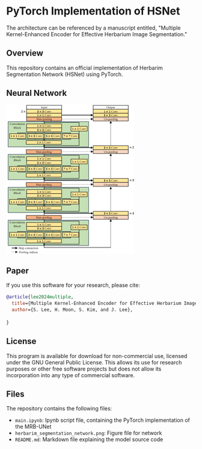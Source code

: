 # PyTorch Implementation of HSNet
 
The architecture can be referenced by a manuscript entitled, "Multiple Kernel-Enhanced Encoder for Effective Herbarium Image Segmentation." 

## Overview
This repository contains an official implementation of Herbarim Segmentation Network (HSNet) using PyTorch.<br/>


## Neural Network
![Local Image](herbarim_segmentation_network.png "herbarim_segmentation_network")
## Paper
If you use this software for your research, please cite:

```bibtex
@article{lee2024multiple,
  title={Multiple Kernel-Enhanced Encoder for Effective Herbarium Image Segmentation},
  author={S. Lee, H. Moon, S. Kim, and J. Lee},
  
}
```

## License
This program is available for download for non-commercial use, licensed under the GNU General Public License. This allows its use for research purposes or other free software projects but does not allow its incorporation into any type of commercial software.

## Files
The repository contains the following files:
- `main.ipynb`: Ipynb script file, containing the PyTorch implementation of the MRB-UNet
- `herbarim_segmentation_network.png`: Figure file for network
- `README.md`: Markdown file explaining the model source code


